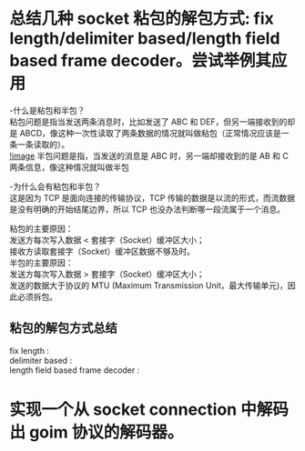 # 总结几种 socket 粘包的解包方式: fix length/delimiter based/length field based frame decoder。尝试举例其应用  

-什么是粘包和半包？  
  粘包问题是指当发送两条消息时，比如发送了 ABC 和 DEF，但另一端接收到的却是 ABCD，像这种一次性读取了两条数据的情况就叫做粘包（正常情况应该是一条一条读取的）。  
  [!image](https://github.com/ProsperousLi/jike-go/blob/main/week9/image.png)
  半包问题是指，当发送的消息是 ABC 时，另一端却接收到的是 AB 和 C 两条信息，像这种情况就叫做半包  

-为什么会有粘包和半包？  
  这是因为 TCP 是面向连接的传输协议，TCP 传输的数据是以流的形式，而流数据是没有明确的开始结尾边界，所以 TCP 也没办法判断哪一段流属于一个消息。  

粘包的主要原因：  
  发送方每次写入数据 < 套接字（Socket）缓冲区大小；  
  接收方读取套接字（Socket）缓冲区数据不够及时。   
半包的主要原因：  
  发送方每次写入数据 > 套接字（Socket）缓冲区大小；  
  发送的数据大于协议的 MTU (Maximum Transmission Unit，最大传输单元)，因此必须拆包。  
##  粘包的解包方式总结  
  fix length :  
  delimiter based :  
  length field based frame decoder :  
# 实现一个从 socket connection 中解码出 goim 协议的解码器。  
